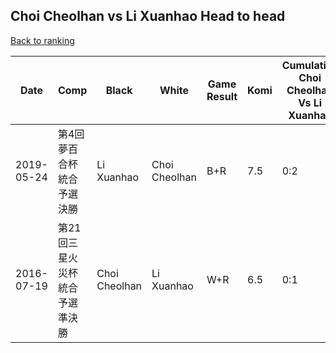 ## Choi Cheolhan vs Li Xuanhao Head to head

[Back to ranking](../../index.md)




| **Date** | **Comp** | **Black** | **White** | **Game Result** | **Komi** | **Cumulative Choi Cheolhan Vs Li Xuanhao** | **Choi Cheolhan Streak** | **Li Xuanhao Streak** | 
| --- | --- | --- | --- | --- | --- | --- | --- | --- |
| 2019-05-24 | 第4回夢百合杯統合予選決勝 | Li Xuanhao | Choi Cheolhan | B+R | 7.5 | 0:2 | 0 | 2 | 
| 2016-07-19 | 第21回三星火災杯統合予選準決勝 | Choi Cheolhan | Li Xuanhao | W+R | 6.5 | 0:1 | 0 | 1 |




